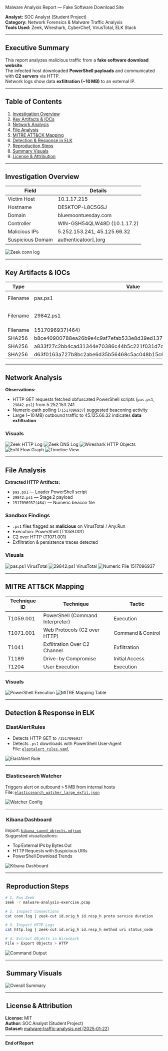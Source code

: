 Malware Analysis Report — Fake Software Download Site

**Analyst:** SOC Analyst (Student Project)  
**Category:** Network Forensics & Malware Traffic Analysis  
**Tools Used:** Zeek, Wireshark, CyberChef, VirusTotal, ELK Stack

---

##  Executive Summary

This report analyzes malicious traffic from a **fake software download website**.  
The infected host downloaded **PowerShell payloads** and communicated with **C2 servers** via HTTP.  
Network logs show data **exfiltration (~10 MB)** to an external IP.  

---

##  Table of Contents
1. [Investigation Overview](#investigation-overview)
2. [Key Artifacts & IOCs](#key-artifacts--iocs)
3. [Network Analysis](#network-analysis)
4. [File Analysis](#file-analysis)
5. [MITRE ATT&CK Mapping](#mitre-attck-mapping)
6. [Detection & Response in ELK](#detection--response-in-elk)
7. [Reproduction Steps](#reproduction-steps)
8. [Summary Visuals](#summary-visuals)
9. [License & Attribution](#license--attribution)

---

##  Investigation Overview

| Field | Details |
|-------|----------|
| Victim Host | 10.1.17.215 |
| Hostname | DESKTOP-L8C5GSJ |
| Domain | bluemoontuesday.com |
| Controller | WIN-GSH54QLW48D (10.1.17.2) |
| Malicious IPs | 5.252.153.241, 45.125.66.32 |
| Suspicious Domain | authenticatoor[.]org |

![Zeek conn log](images/zeek_conn_log.png)

---

##  Key Artifacts & IOCs

| Type | Value | Description |
|------|--------|-------------|
| Filename | pas.ps1 | PowerShell loader script |
| Filename | 29842.ps1 | Secondary PowerShell payload |
| Filename | 1517096937(464) | Numeric C2 file |
| SHA256 | b8ce40900788ea26b9e4c9af7efab533e8d39ed1370da09b93fcf72a16750ded | 29842.ps1 |
| SHA256 | a833f27c2bb4cad31344e70386c44b5c221f031d7cd2f2a6b8601919e790161e | pas.ps1 |
| SHA256 | d63f0163a727b8bc2abe6d35b56468c5ac048b15c63c3faeba1dca054c3704bc | 1517096937(464) |

---

##  Network Analysis

**Observations:**
- HTTP GET requests fetched obfuscated PowerShell scripts (`pas.ps1`, `29842.ps1`) from 5.252.153.241  
- Numeric-path polling (`/1517096937`) suggested beaconing activity  
- Large (~10 MB) outbound traffic to 45.125.66.32 indicates **data exfiltration**

### Visuals
![Zeek HTTP Log](images/zeek_http_log.png)
![Zeek DNS Log](images/zeek_dns_log.png)
![Wireshark HTTP Objects](images/wireshark_http_objects.png)
![Exfil Flow Graph](images/exfil_flow_graph.png)
![Timeline View](images/timeline_view.png)

---

##  File Analysis

**Extracted HTTP Artifacts:**
- `pas.ps1` — Loader PowerShell script  
- `29842.ps1` — Stage 2 payload  
- `1517096937(464)` — Numeric beacon file

### Sandbox Findings
- `.ps1` files flagged as **malicious** on VirusTotal / Any.Run  
- Execution: PowerShell (T1059.001)  
- C2 over HTTP (T1071.001)  
- Exfiltration & persistence traces detected  

### Visuals
![pas.ps1 VirusTotal](images/pas_ps1_virustotal.png)
![29842.ps1 VirusTotal](images/29842_ps1_virustotal.png)
![Numeric File 1517096937](images/numeric_file_1517096937.png)

---

##  MITRE ATT&CK Mapping

| Technique ID | Technique | Tactic |
|---------------|------------|---------|
| T1059.001 | PowerShell (Command Interpreter) | Execution |
| T1071.001 | Web Protocols (C2 over HTTP) | Command & Control |
| T1041 | Exfiltration Over C2 Channel | Exfiltration |
| T1189 | Drive-by Compromise | Initial Access |
| T1204 | User Execution | Execution |

### Visuals
![PowerShell Execution](images/powershell_execution.png)
![MITRE Mapping Table](images/mitre_mapping_table.png)

---

##  Detection & Response in ELK

###  ElastAlert Rules
- Detects HTTP GET to `/1517096937`
- Detects `.ps1` downloads with PowerShell User‑Agent  
File: [`elastalert_rules.yaml`](elastalert_rules.yaml)

![ElastAlert Rule](images/elk_alert_rule.png)

---

###  Elasticsearch Watcher
Triggers alert on outbound > 5 MB from internal hosts  
File: [`elasticsearch_watcher_large_exfil.json`](elasticsearch_watcher_large_exfil.json)

![Watcher Config](images/elk_watcher_config.png)

---

###  Kibana Dashboard
Import: [`kibana_saved_objects.ndjson`](kibana_saved_objects.ndjson)  
Suggested visualizations:
- Top External IPs by Bytes Out  
- HTTP Requests with Suspicious URIs  
- PowerShell Download Trends  

![Kibana Dashboard](images/kibana_dashboard.png)

---

##  Reproduction Steps

```bash
# 1. Run Zeek
zeek -r malware-analysis-exercise.pcap

# 2. Inspect Connections
cat conn.log | zeek-cut id.orig_h id.resp_h proto service duration

# 3. Inspect HTTP Logs
cat http.log | zeek-cut id.orig_h id.resp_h method uri status_code

# 4. Extract Objects in Wireshark
File > Export Objects > HTTP
```

![Command Output](images/command_output.png)

---

##  Summary Visuals
![Overall Summary](images/summary_visual.png)

---

##  License & Attribution

**License:** MIT  
**Author:** SOC Analyst (Student Project)  
**Dataset:** [malware‑traffic‑analysis.net (2025‑01‑22)](https://www.malware-traffic-analysis.net/2025/01/22/index.html)

---
**End of Report**

